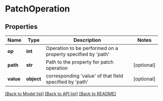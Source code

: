 # PatchOperation

## Properties
Name | Type | Description | Notes
------------ | ------------- | ------------- | -------------
**op** | **int** | Operation to be performed on a property specified by &#39;path&#39; | 
**path** | **str** | Path to the property for patch operation | [optional] 
**value** | **object** | corresponding &#39;value&#39; of that field specified by &#39;path&#39; | [optional] 

[[Back to Model list]](../README.md#documentation-for-models) [[Back to API list]](../README.md#documentation-for-api-endpoints) [[Back to README]](../README.md)


